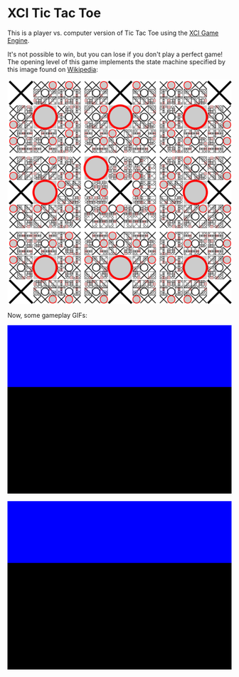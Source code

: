 # XCI Tic Tac Toe

This is a player vs. computer version of Tic Tac Toe using the [XCI Game Engine](https://github.com/SlithyMatt/x16-xci).

It's not possible to win, but you can lose if you don't play a perfect game! The opening level of this game implements the state machine specified by this image found on [Wikipedia](https://en.wikipedia.org/wiki/Tic-tac-toe):

![State Machine](AI_states.png)

Now, some gameplay GIFs:

![Gameplay](gameplay.gif)

![Losing](losing.gif)
